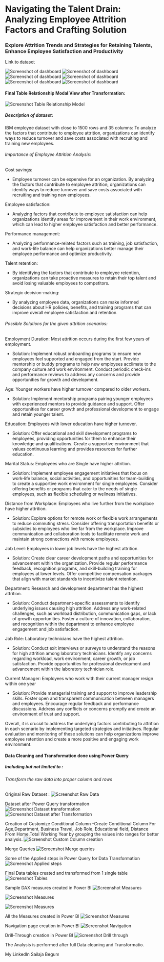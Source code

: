 # Navigating the Talent Drain: Analyzing Employee Attrition Factors and Crafting Solution

### Explore Attrition Trends and Strategies for Retaining Talents, Enhance Employee Satisfaction and Productivity

[Link to dataset](https://www.kaggle.com/datasets/rohitsahoo/employee?select=train.csv)

![Screenshot of dashboard](https://imgbox.io/ib/LNHBeDLy0N.png)
![Screenshot of dashboard](https://imgbox.io/ib/idrxpbwdAc.png)
![Screenshot of dashboard](https://imgbox.io/ib/3EKuj6QPkN.png)
![Screenshot of dashboard](https://imgbox.io/ib/8Wte2FzHSr.png)
![Screenshot of dashboard](https://imgbox.io/ib/ctwEwvTcK1.png)
![Screenshot of dashboard](https://imgbox.io/ib/cnbwBvUvjf.png)



#### Final Table Relationship Modal View after Transformation:

![Screenshot Table Relationship Model ](https://imgbox.io/ib/Mi0p94FHrm.png)



##### Description of dataset:
IBM employee dataset with close to 1500 rows and 35 columns:
To analyze the factors that contribute to employee attrition, organizations can identify ways to reduce turnover and save costs associated with recruiting and training new employees.

###### Importance of Employee Attrition Analysis:
Cost savings:

- Employee turnover can be expensive for an organization. By analyzing the factors that contribute to employee attrition, organizations can identify ways to reduce turnover and save costs associated with recruiting and training new employees.

Employee satisfaction: 

- Analyzing factors that contribute to employee satisfaction can help organizations identify areas for improvement in their work environment, which can lead to higher employee satisfaction and better performance.

Performance management:
 - Analyzing performance-related factors such as training, job satisfaction, and work-life balance can help organizations better manage their employee performance and optimize productivity.
 
Talent retention: 

- By identifying the factors that contribute to employee retention, organizations can take proactive measures to retain their top talent and avoid losing valuable employees to competitors.

Strategic decision-making: 

- By analyzing employee data, organizations can make informed decisions about HR policies, benefits, and training programs that can improve overall employee satisfaction and retention.

###### Possible Solutions for the given attrition scenarios:

Employment Duration: Most attrition occurs during the first few years of employment.

- Solution: Implement robust onboarding programs to ensure new employees feel supported and engaged from the start. Provide mentorship or buddy programs to help new employees acclimate to the company culture and work environment. Conduct periodic check-ins and performance reviews to address any concerns and provide opportunities for growth and development.

Age: Younger workers have higher turnover compared to older workers.

- Solution: Implement mentorship programs pairing younger employees with experienced mentors to provide guidance and support. Offer opportunities for career growth and professional development to engage  and retain younger talent.

Education: Employees with lower education have higher turnover.

- Solution: Offer educational and skill development programs to employees, providing opportunities for them to enhance their knowledge and qualifications. Create a supportive environment that values continuous learning and provides resources for further education.

Marital Status: Employees who are Single have higher attrition.

- Solution: Implement employee engagement initiatives that focus on work-life balance, social activities, and opportunities for team-building to create a supportive work environment for single employees. Consider offering benefits or programs that cater to the needs of single employees, such as flexible scheduling or wellness initiatives.

Distance from Workplace: Employees who live further from the workplace have higher attrition.

 - Solution: Explore options for remote work or flexible work arrangements to reduce commuting stress. Consider offering transportation benefits or subsidies to employees who live far from the workplace. Improve communication and collaboration tools to facilitate remote work and maintain strong connections with remote employees.

Job Level: Employees in lower job levels have the highest attrition.

- Solution: Create clear career development paths and opportunities for advancement within the organization. Provide regular performance feedback, recognition programs, and skill-building training for employees at lower levels. Offer competitive compensation packages that align with market standards to incentivize talent retention.

Department: Research and development department has the highest attrition.

- Solution: Conduct department-specific assessments to identify underlying issues causing high attrition. Address any work-related challenges, such as workload distribution, communication gaps, or lack of growth opportunities. Foster a culture of innovation, collaboration, and recognition within the department to enhance employee engagement and job satisfaction.

Job Role: Laboratory technicians have the highest attrition.

- Solution: Conduct exit interviews or surveys to understand the reasons for high attrition among laboratory technicians. Identify any concerns regarding workload, work environment, career growth, or job satisfaction. Provide opportunities for professional development and advancement within the laboratory technician role.


Current Manager: Employees who work with their current manager resign within one year

- Solution: Provide managerial training and support to improve leadership skills. Foster open and transparent communication between managers and employees. Encourage regular feedback and performance discussions. Address any conflicts or concerns promptly and create an environment of trust and support.

Overall, it is crucial to address the underlying factors contributing to attrition in each scenario by implementing targeted strategies and initiatives. Regular evaluation and monitoring of these solutions can help organizations improve employee retention and create a more positive and engaging work environment.

#### Data Cleaning and Transformation done using Power Query 
##### Including but not limited to :

###### Transform the raw data into proper column and rows
Original Raw Dataset :
![Screenshot Raw Data ](https://imgbox.io/ib/FLjytv9AFj.png)

Dataset after Power Query transformation
![ Screenshot Dataset transformation](https://imgbox.io/ib/Xbji27hLBM.png)
![Screenshot Dataset after Transformation](https://imgbox.io/ib/C4bdjSaEOF.png)

Creation of Customize Conditional Column -Create Conditional Column For Age,Department, Business Travel, Job Role, Educational field, Distance From Home,Total Working Year by grouping the values into ranges for better analysis.
![ Screenshot Custom Column creation](https://imgbox.io/ib/mZ4q000d8x.png)

Merge Queries
![ Screenshot Merge queries](https://imgbox.io/ib/H7IFx95y0Q.png)

Some of the Applied steps in Power Query for Data Transformation
![ Screenshot Applied steps](https://imgbox.io/ib/t2XW1ndRs0.png)

Final Data tables created and transformed from 1 single table
![ Screenshot Tables](https://imgbox.io/ib/Gpo6NNsB7O.png)

Sample DAX measures created in Power BI
![ Screenshot Measures](https://imgbox.io/ib/MpHJRx1T2p.png)

![ Screenshot Measures ](https://imgbox.io/ib/hA9RnJTNtL.png)

![ Screenshot Measures](https://imgbox.io/ib/Tx2zd8REeX.png)

All the Measures created in Power BI
![ Screenshot Measures](https://imgbox.io/ib/Piz97QHMmt.png)

Navigation page creation in Power BI
![ Screenshot Navigation ](https://imgbox.io/ib/pN06d273hh.png)

Drill-Through creation in Power BI
![ Screenshot Drill through](https://imgbox.io/ib/t0pEUCCAJl.png)

The Analysis is performed after full Data cleaning and Transformatio.

My LinkedIn
Sailaja Begum